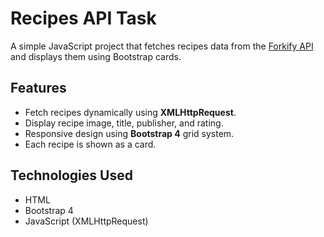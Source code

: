 # Recipes API Task

A simple JavaScript project that fetches recipes data from the [Forkify API](https://forkify-api.herokuapp.com/api/search?q=pizza) and displays them using Bootstrap cards.

## Features
- Fetch recipes dynamically using **XMLHttpRequest**.
- Display recipe image, title, publisher, and rating.
- Responsive design using **Bootstrap 4** grid system.
- Each recipe is shown as a card.

## Technologies Used
- HTML
- Bootstrap 4
- JavaScript (XMLHttpRequest)
